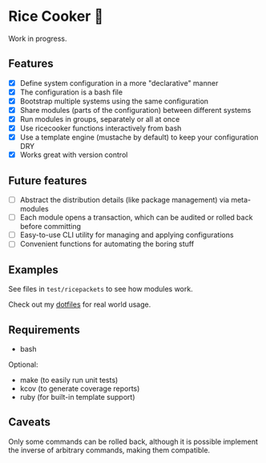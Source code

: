 # Rice Cooker 🍚

Work in progress.

## Features

- [x] Define system configuration in a more "declarative" manner
- [x] The configuration is a bash file
- [x] Bootstrap multiple systems using the same configuration
- [x] Share modules (parts of the configuration) between different systems
- [x] Run modules in groups, separately or all at once
- [x] Use ricecooker functions interactively from bash
- [x] Use a template engine (mustache by default) to keep your configuration DRY
- [x] Works great with version control

## Future features

- [ ] Abstract the distribution details (like package management) via meta-modules
- [ ] Each module opens a transaction, which can be audited or rolled back before committing
- [ ] Easy-to-use CLI utility for managing and applying configurations
- [ ] Convenient functions for automating the boring stuff

## Examples

See files in `test/ricepackets` to see how modules work.

Check out my [dotfiles](https://github.com/maxadamski/dotfiles) for real world usage.

## Requirements

- bash

Optional:
- make (to easily run unit tests)
- kcov (to generate coverage reports)
- ruby (for built-in template support)

## Caveats

Only some commands can be rolled back, although it is possible implement the inverse of arbitrary commands, making them compatible.

